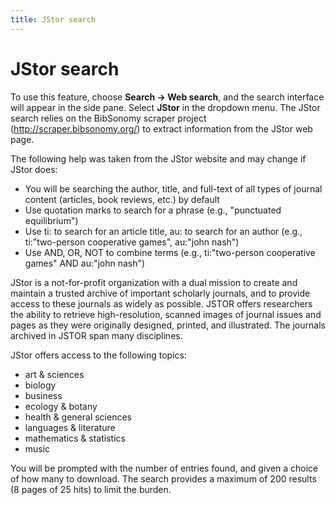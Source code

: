 ```yaml
---
title: JStor search
---
```


# JStor search

To use this feature, choose **Search -&gt; Web search**, and the search interface will appear in the side pane. Select **JStor** in the dropdown menu. The JStor search relies on the BibSonomy scraper project (http://scraper.bibsonomy.org/) to extract information from the JStor web page.

The following help was taken from the JStor website and may change if JStor does:

-   You will be searching the author, title, and full-text of all types of journal content (articles, book reviews, etc.) by default
-   Use quotation marks to search for a phrase (e.g., "punctuated equilibrium")
-   Use ti: to search for an article title, au: to search for an author (e.g., ti:"two-person cooperative games", au:"john nash")
-   Use AND, OR, NOT to combine terms (e.g., ti:"two-person cooperative games" AND au:"john nash")

JStor is a not-for-profit organization with a dual mission to create and maintain a trusted archive of important scholarly journals, and to provide access to these journals as widely as possible. JSTOR offers researchers the ability to retrieve high-resolution, scanned images of journal issues and pages as they were originally designed, printed, and illustrated. The journals archived in JSTOR span many disciplines.

JStor offers access to the following topics:

-   art & sciences
-   biology
-   business
-   ecology & botany
-   health & general sciences
-   languages & literature
-   mathematics & statistics
-   music

You will be prompted with the number of entries found, and given a choice of how many to download. The search provides a maximum of 200 results (8 pages of 25 hits) to limit the burden.
